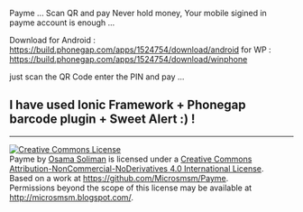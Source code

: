 Payme ... Scan QR and pay
Never hold money, Your mobile sigined in payme account is enough ...

Download for Android : https://build.phonegap.com/apps/1524754/download/android
for WP : https://build.phonegap.com/apps/1524754/download/winphone


just scan the QR Code enter the PIN and pay ...

I have used Ionic Framework + Phonegap barcode plugin + Sweet Alert 
:) !
-----
-----
<a rel="license" href="http://creativecommons.org/licenses/by-nc-nd/4.0/"><img alt="Creative Commons License" style="border-width:0" src="https://i.creativecommons.org/l/by-nc-nd/4.0/88x31.png" /></a><br /><span xmlns:dct="http://purl.org/dc/terms/" property="dct:title">Payme</span> by <a xmlns:cc="http://creativecommons.org/ns#" href="http://microsmsm.blogspot.com/" property="cc:attributionName" rel="cc:attributionURL">Osama Soliman</a> is licensed under a <a rel="license" href="http://creativecommons.org/licenses/by-nc-nd/4.0/">Creative Commons Attribution-NonCommercial-NoDerivatives 4.0 International License</a>.<br />Based on a work at <a xmlns:dct="http://purl.org/dc/terms/" href="https://github.com/Microsmsm/Payme" rel="dct:source">https://github.com/Microsmsm/Payme</a>.<br />Permissions beyond the scope of this license may be available at <a xmlns:cc="http://creativecommons.org/ns#" href="http://microsmsm.blogspot.com/" rel="cc:morePermissions">http://microsmsm.blogspot.com/</a>.
